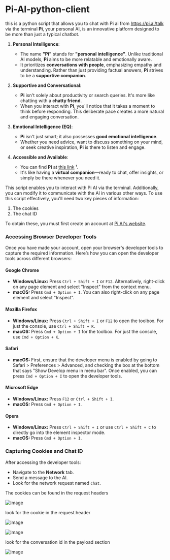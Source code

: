 # Pi-AI-python-client
this is a python script that allows you to chat with Pi ai from https://pi.ai/talk via the terminal
**Pi**, your personal AI, is an innovative platform designed to be more than just a typical chatbot.

1. **Personal Intelligence**:
   - The name **"Pi"** stands for **"personal intelligence"**. Unlike traditional AI models, **Pi** aims to be more relatable and emotionally aware.
   - It prioritizes **conversations with people**, emphasizing empathy and understanding. Rather than just providing factual answers, **Pi** strives to be a **supportive companion**.

2. **Supportive and Conversational**:
   - **Pi** isn't solely about productivity or search queries. It's more like chatting with a **chatty friend**.
   - When you interact with **Pi**, you'll notice that it takes a moment to think before responding. This deliberate pace creates a more natural and engaging conversation.


3. **Emotional Intelligence (EQ)**:
   - **Pi** isn't just smart; it also possesses **good emotional intelligence**.
   - Whether you need advice, want to discuss something on your mind, or seek creative inspiration, **Pi** is there to listen and engage.

4. **Accessible and Available**:
   - You can find **Pi** at [this link](https://pi.ai/talk) ¹.
   - It's like having a **virtual companion**—ready to chat, offer insights, or simply be there whenever you need it.

This script enables you to interact with Pi AI via the terminal. Additionally, you can modify it to communicate with the AI in various other ways. To use this script effectively, you'll need two key pieces of information:

1. The cookies
2. The chat ID

To obtain these, you must first create an account at [Pi AI's website](https://pi.ai).

### Accessing Browser Developer Tools
Once you have made your account, open your browser's developer tools to capture the required information. Here’s how you can open the developer tools across different browsers:

#### Google Chrome
- **Windows/Linux:** Press `Ctrl + Shift + I` or `F12`. Alternatively, right-click on any page element and select "Inspect" from the context menu.
- **macOS:** Press `Cmd + Option + I`. You can also right-click on any page element and select "Inspect".

#### Mozilla Firefox
- **Windows/Linux:** Press `Ctrl + Shift + I` or `F12` to open the toolbox. For just the console, use `Ctrl + Shift + K`.
- **macOS:** Press `Cmd + Option + I` for the toolbox. For just the console, use `Cmd + Option + K`.

#### Safari
- **macOS:** First, ensure that the developer menu is enabled by going to Safari > Preferences > Advanced, and checking the box at the bottom that says "Show Develop menu in menu bar". Once enabled, you can press `Cmd + Option + I` to open the developer tools.

#### Microsoft Edge
- **Windows/Linux:** Press `F12` or `Ctrl + Shift + I`.
- **macOS:** Press `Cmd + Option + I`.

#### Opera
- **Windows/Linux:** Press `Ctrl + Shift + I` or use `Ctrl + Shift + C` to directly go into the element inspector mode.
- **macOS:** Press `Cmd + Option + I`.

### Capturing Cookies and Chat ID
After accessing the developer tools:
- Navigate to the **Network** tab.
- Send a message to the AI.
- Look for the network request named `chat`.

The cookies can  be found in the request headers 

![image](https://github.com/Debronejacobs/Pi-AI-python-client/assets/167520006/70d0a30c-41ed-4d78-90ee-477dca4305dd)





look for the cookie in the request header



![image](https://github.com/Debronejacobs/Pi-AI-python-client/assets/167520006/5750e5cb-fe68-4382-8303-b600290f592c)





![image](https://github.com/Debronejacobs/Pi-AI-python-client/assets/167520006/a3c4f90d-8496-473f-8458-b4345db8300c)











look for the conversation id in the payload section 






![image](https://github.com/Debronejacobs/Pi-AI-python-client/assets/167520006/a9a87dd9-a406-41be-8175-12063063f713)












